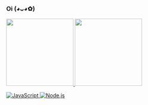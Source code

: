 ### Oi (◕ᴗ◕✿)

  <a href="https://github.com/rafaballerini">

  <img height="180em" src="https://github-readme-stats.vercel.app/api?username=rickjosee&show_icons=true&theme=dracula&include_all_commits=true&count_private=true"/>

  <img height="180em" src="https://github-readme-stats.vercel.app/api/top-langs/?username=rafaballerini&layout=compact&langs_count=7&theme=dracula"/>

</div>



![JavaScript](https://img.shields.io/badge/-JavaScript-000000?style=for-the-badge&logo=javascript)
![Node.js](https://img.shields.io/badge/-Node.js-000000?style=for-the-badge&logo=node.js&logoColor=339933)
